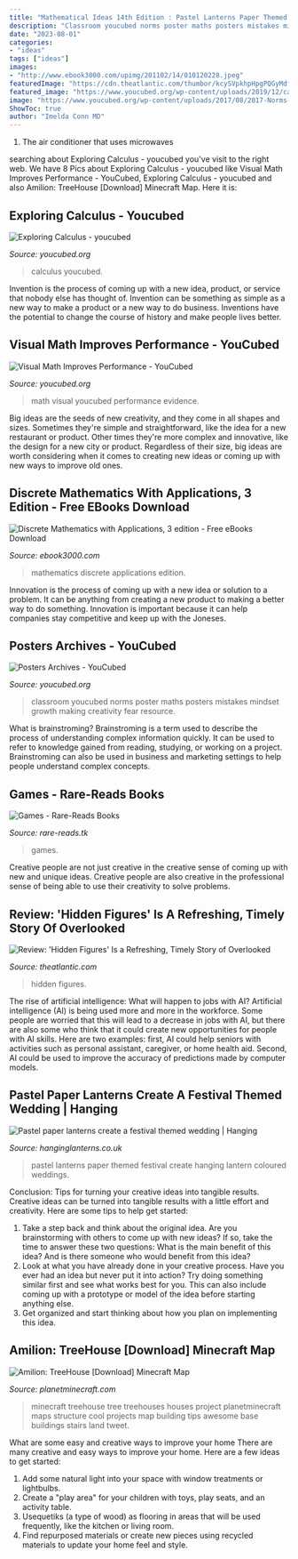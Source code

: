 ```yaml
---
title: "Mathematical Ideas 14th Edition : Pastel Lanterns Paper Themed Festival Create Hanging Lantern Coloured Weddings"
description: "Classroom youcubed norms poster maths posters mistakes mindset growth making creativity fear resource"
date: "2023-08-01"
categories:
- "ideas"
tags: ["ideas"]
images:
- "http://www.ebook3000.com/upimg/201102/14/010120228.jpeg"
featuredImage: "https://cdn.theatlantic.com/thumbor/kcySVpkhpHpgPQGyMdfCCKsVCFI=/48x84:1357x766/960x500/media/img/mt/2017/01/hiddenfig-1/original.jpg"
featured_image: "https://www.youcubed.org/wp-content/uploads/2019/12/calc-banner.jpg"
image: "https://www.youcubed.org/wp-content/uploads/2017/08/2017-Norms-Poster-image.jpg"
ShowToc: true
author: "Imelda Conn MD"
---
```



1. The air conditioner that uses microwaves

	

		
searching about Exploring Calculus - youcubed you've visit to the right web. We have 8 Pics about Exploring Calculus - youcubed like Visual Math Improves Performance - YouCubed, Exploring Calculus - youcubed and also Amilion: TreeHouse [Download] Minecraft Map. Here it is:
		
    
## Exploring Calculus - Youcubed

<img loading=lazy src="https://www.youcubed.org/wp-content/uploads/2019/12/calc-banner.jpg" onerror="this.onerror=null;this.src='https://tse4.mm.bing.net/th?id=OIP.9ngzUVhk3gMl2Mxzj-cMqwHaEK&amp;pid=15.1';" alt="Exploring Calculus - youcubed">

_Source: youcubed.org_

>calculus youcubed. 

	

Invention is the process of coming up with a new idea, product, or service that nobody else has thought of. Invention can be something as simple as a new way to make a product or a new way to do business. Inventions have the potential to change the course of history and make people lives better.

    
## Visual Math Improves Performance - YouCubed

<img loading=lazy src="https://www.youcubed.org/wp-content/uploads/2017/03/beautiful-math.jpg" onerror="this.onerror=null;this.src='https://tse4.mm.bing.net/th?id=OIP.-h37unfw4U8Fz14M7cwb0QHaD2&amp;pid=15.1';" alt="Visual Math Improves Performance - YouCubed">

_Source: youcubed.org_

>math visual youcubed performance evidence. 

	

Big ideas are the seeds of new creativity, and they come in all shapes and sizes. Sometimes they're simple and straightforward, like the idea for a new restaurant or product. Other times they're more complex and innovative, like the design for a new city or product. Regardless of their size, big ideas are worth considering when it comes to creating new ideas or coming up with new ways to improve old ones.

    
## Discrete Mathematics With Applications, 3 Edition - Free EBooks Download

<img loading=lazy src="http://www.ebook3000.com/upimg/201102/14/010120228.jpeg" onerror="this.onerror=null;this.src='https://tse2.mm.bing.net/th?id=OIP.7N0vhm7Q4yWEEjDqWPdItAAAAA&amp;pid=15.1';" alt="Discrete Mathematics with Applications, 3 edition - Free eBooks Download">

_Source: ebook3000.com_

>mathematics discrete applications edition. 

	

Innovation is the process of coming up with a new idea or solution to a problem. It can be anything from creating a new product to making a better way to do something. Innovation is important because it can help companies stay competitive and keep up with the Joneses.

    
## Posters Archives - YouCubed

<img loading=lazy src="https://www.youcubed.org/wp-content/uploads/2017/08/2017-Norms-Poster-image.jpg" onerror="this.onerror=null;this.src='https://tse3.mm.bing.net/th?id=OIP.PRlTTGdVfk2ZZLKzo4W8JwHaFu&amp;pid=15.1';" alt="Posters Archives - YouCubed">

_Source: youcubed.org_

>classroom youcubed norms poster maths posters mistakes mindset growth making creativity fear resource. 

	

What is brainstroming?
Brainstroming is a term used to describe the process of understanding complex information quickly. It can be used to refer to knowledge gained from reading, studying, or working on a project. Brainstroming can also be used in business and marketing settings to help people understand complex concepts.

    
## Games - Rare-Reads Books

<img loading=lazy src="https://images-na.ssl-images-amazon.com/images/I/41Tn22x9mjL._SX330_BO1,204,203,200_.jpg" onerror="this.onerror=null;this.src='https://tse1.mm.bing.net/th?id=OIP.ZOXBdKuTEfkW9WtWY74RmAAAAA&amp;pid=15.1';" alt="Games - Rare-Reads Books">

_Source: rare-reads.tk_

>games. 

	

Creative people are not just creative in the creative sense of coming up with new and unique ideas. Creative people are also creative in the professional sense of being able to use their creativity to solve problems.

    
## Review: &#039;Hidden Figures&#039; Is A Refreshing, Timely Story Of Overlooked

<img loading=lazy src="https://cdn.theatlantic.com/thumbor/kcySVpkhpHpgPQGyMdfCCKsVCFI=/48x84:1357x766/960x500/media/img/mt/2017/01/hiddenfig-1/original.jpg" onerror="this.onerror=null;this.src='https://tse2.mm.bing.net/th?id=OIP.EKMFyiOaV4g8xejA0XSeRwHaD2&amp;pid=15.1';" alt="Review: &#039;Hidden Figures&#039; Is a Refreshing, Timely Story of Overlooked">

_Source: theatlantic.com_

>hidden figures. 

	

The rise of artificial intelligence: What will happen to jobs with AI?
Artificial intelligence (AI) is being used more and more in the workforce. Some people are worried that this will lead to a decrease in jobs with AI, but there are also some who think that it could create new opportunities for people with AI skills. Here are two examples: first, AI could help seniors with activities such as personal assistant, caregiver, or home health aid. Second, AI could be used to improve the accuracy of predictions made by computer models.

    
## Pastel Paper Lanterns Create A Festival Themed Wedding | Hanging

<img loading=lazy src="https://www.hanginglanterns.co.uk/sites/default/files/styles/landscape_large/public/inspiration-images/Pastel-coloured-hanging-lanterns.png?itok=OpP4wdWW" onerror="this.onerror=null;this.src='https://tse1.mm.bing.net/th?id=OIP.NUgPl1TFvkgik3uIi-wP4QHaEK&amp;pid=15.1';" alt="Pastel paper lanterns create a festival themed wedding | Hanging">

_Source: hanginglanterns.co.uk_

>pastel lanterns paper themed festival create hanging lantern coloured weddings. 

	

Conclusion: Tips for turning your creative ideas into tangible results.
Creative ideas can be turned into tangible results with a little effort and creativity. Here are some tips to help get started: 
1. Take a step back and think about the original idea. Are you brainstorming with others to come up with new ideas? If so, take the time to answer these two questions: What is the main benefit of this idea? And is there someone who would benefit from this idea? 
2. Look at what you have already done in your creative process. Have you ever had an idea but never put it into action? Try doing something similar first and see what works best for you. This can also include coming up with a prototype or model of the idea before starting anything else. 
3. Get organized and start thinking about how you plan on implementing this idea.

    
## Amilion: TreeHouse [Download] Minecraft Map

<img loading=lazy src="https://static.planetminecraft.com/files/resource_media/screenshot/1211/2012-03-13_212155_1694639.jpg" onerror="this.onerror=null;this.src='https://tse2.mm.bing.net/th?id=OIP.WxvRbOj8dMgTHEoqyCf3ggHaEK&amp;pid=15.1';" alt="Amilion: TreeHouse [Download] Minecraft Map">

_Source: planetminecraft.com_

>minecraft treehouse tree treehouses houses project planetminecraft maps structure cool projects map building tips awesome base buildings stairs land tweet. 

	

What are some easy and creative ways to improve your home
There are many creative and easy ways to improve your home. Here are a few ideas to get started: 
1. Add some natural light into your space with window treatments or lightbulbs. 
2. Create a "play area" for your children with toys, play seats, and an activity table. 
3. Usequetiks (a type of wood) as flooring in areas that will be used frequently, like the kitchen or living room. 
4. Find repurposed materials or create new pieces using recycled materials to update your home feel and style.

